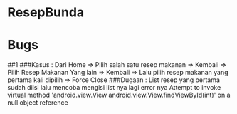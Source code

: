 # ResepBunda

# Bugs
##1
###Kasus : 
Dari Home => Pilih salah satu resep makanan => Kembali => Pilih Resep Makanan Yang lain => Kembali => 
Lalu pilih resep makanan yang pertama kali dipilih => Force Close
###Dugaan :
List resep yang pertama sudah diisi lalu mencoba mengisi list nya lagi error nya
Attempt to invoke virtual method 'android.view.View android.view.View.findViewById(int)' on a null object reference
